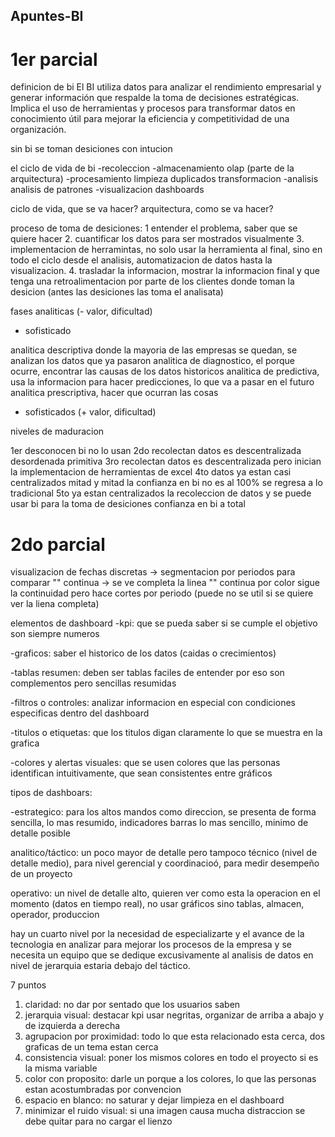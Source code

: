 ## Apuntes-BI
# 1er parcial

definicion de bi
El BI utiliza datos para analizar el rendimiento empresarial y generar información que respalde la toma de decisiones estratégicas.
Implica el uso de herramientas y procesos para transformar datos en conocimiento útil para mejorar la eficiencia y competitividad de una organización.

sin bi se toman desiciones con intucion

el ciclo de vida de bi
-recoleccion
-almacenamiento olap (parte de la arquitectura)
-procesamiento limpieza duplicados transformacion
-analisis analisis de patrones
-visualizacion dashboards

ciclo de vida, que se va hacer?
arquitectura, como se va hacer?

proceso de toma de desiciones:
1 entender el problema, saber que se quiere hacer
2. cuantificar los datos para ser mostrados visualmente
3. implementacion de herramintas, no solo usar la herramienta al final, sino en todo el ciclo desde el analisis, automatizacion de datos hasta la visualizacion.
4. trasladar la informacion,  mostrar la informacion final y que tenga una retroalimentacion por parte de los clientes donde toman la desicion (antes las desiciones las toma el analisata)

fases analiticas
(- valor, dificultad)
- sofisticado

analitica descriptiva donde la mayoria de las empresas se quedan, se analizan los datos que ya pasaron
analitica de diagnostico, el porque ocurre, encontrar las causas de los datos historicos
analitica de predictiva, usa la informacion para hacer predicciones, lo que va a pasar en el futuro
analitica prescriptiva, hacer que ocurran las cosas 

+ sofisticados
(+ valor, dificultad)

niveles de maduracion

1er desconocen bi no lo usan
2do recolectan datos es descentralizada desordenada primitiva
3ro recolectan datos es descentralizada pero inician la implementacion de herramientas de excel
4to datos ya estan casi centralizados mitad y mitad la confianza en bi no es al 100% se regresa a lo tradicional
5to ya estan centralizados la recoleccion de datos y se puede usar bi para la toma de desiciones confianza en bi a total

# 2do parcial
visualizacion de fechas discretas -> segmentacion por periodos para comparar
 ""                     continua -> se ve completa la linea
 ""                     continua por color sigue la continuidad pero hace cortes por periodo (puede no se util si se quiere ver la liena completa)
 
elementos de dashboard
-kpi: que se pueda saber si se cumple el objetivo son siempre numeros

-graficos: saber el  historico de los datos (caidas o crecimientos)

-tablas resumen: deben ser tablas faciles de entender por eso son complementos pero sencillas resumidas

-filtros o controles: analizar informacion en especial con condiciones especificas dentro del dashboard

-titulos o etiquetas: que los titulos digan claramente lo que se muestra en la grafica

-colores y alertas visuales: que se usen colores que las personas identifican intuitivamente, que sean consistentes entre gráficos

tipos de dashboars:

-estrategico: para los altos mandos como direccion, se presenta de forma sencilla, lo mas resumido, indicadores barras lo mas sencillo, minimo de detalle posible


analitico/táctico: un poco mayor de detalle pero tampoco técnico (nivel de detalle medio), para nivel gerencial y coordinacioó, para medir desempeño de un proyecto


operativo: un nivel de detalle alto, quieren ver como esta la operacion en el momento (datos en tiempo real), no usar gráficos sino tablas, almacen, operador, produccion

hay un cuarto nivel por la necesidad de especializarte y el avance de la tecnologia en analizar para mejorar los procesos de la empresa y se necesita un equipo que se dedique excusivamente al analisis de datos en nivel de jerarquia estaria debajo del táctico.

7 puntos
1. claridad: no dar por sentado que los usuarios saben
2. jerarquia visual: destacar kpi usar negritas, organizar de arriba a abajo y de izquierda a derecha
3. agrupacion por proximidad: todo lo que esta relacionado esta cerca, dos graficas de un tema estan cerca
4. consistencia visual: poner los mismos colores en todo el proyecto si es la misma variable
5. color con proposito: darle un porque a los colores, lo que las personas estan acostumbradas por convencion
6. espacio en blanco: no saturar y dejar limpieza en el dashboard
7. minimizar el ruido visual: si una imagen causa mucha distraccion se debe quitar para no cargar el lienzo




